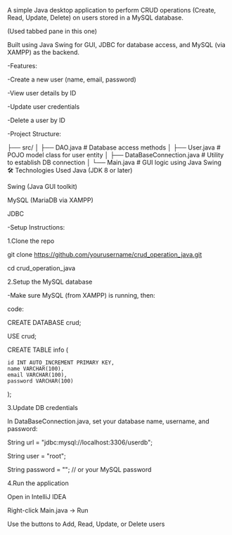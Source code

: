 A simple Java desktop application to perform CRUD operations (Create, Read, Update, Delete) on users stored in a MySQL database. 

(Used tabbed pane in this one)

Built using Java Swing for GUI, JDBC for database access, and MySQL (via XAMPP) as the backend.

-Features:

  -Create a new user (name, email, password)

  -View user details by ID

  -Update user credentials

  -Delete a user by ID

-Project Structure:

├── src/
│   ├── DAO.java               # Database access methods
│   ├── User.java              # POJO model class for user entity
│   ├── DataBaseConnection.java # Utility to establish DB connection
│   └── Main.java              # GUI logic using Java Swing
🛠️ Technologies Used
Java (JDK 8 or later)

Swing (Java GUI toolkit)

MySQL (MariaDB via XAMPP)

JDBC

-Setup Instructions:

1.Clone the repo

git clone https://github.com/yourusername/crud_operation_java.git

cd crud_operation_java

2.Setup the MySQL database

-Make sure MySQL (from XAMPP) is running, then:

code:

CREATE DATABASE crud;

USE crud;

  CREATE TABLE info (
    
    id INT AUTO_INCREMENT PRIMARY KEY,
    name VARCHAR(100),
    email VARCHAR(100),
    password VARCHAR(100)
  );

3.Update DB credentials

In DataBaseConnection.java, set your database name, username, and password:

String url = "jdbc:mysql://localhost:3306/userdb";

String user = "root";

String password = ""; // or your MySQL password

4.Run the application

Open in IntelliJ IDEA

Right-click Main.java → Run

Use the buttons to Add, Read, Update, or Delete users

